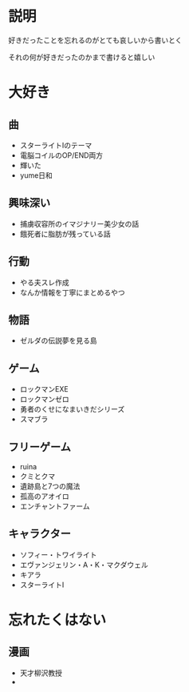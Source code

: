 # 説明

好きだったことを忘れるのがとても哀しいから書いとく

それの何が好きだったのかまで書けると嬉しい

# 大好き

## 曲

- スターライトⅠのテーマ
- 電脳コイルのOP/END両方
- 輝いた
- yume日和

## 興味深い

- 捕虜収容所のイマジナリー美少女の話
- 餓死者に脂肪が残っている話

## 行動

- やる夫スレ作成
- なんか情報を丁寧にまとめるやつ

## 物語

- ゼルダの伝説夢を見る島

## ゲーム

- ロックマンEXE
- ロックマンゼロ
- 勇者のくせになまいきだシリーズ
- スマブラ

## フリーゲーム

- ruina
- クミとクマ
- 遺跡島と7つの魔法
- 孤高のアオイロ
- エンチャントファーム

## キャラクター

- ソフィー・トワイライト
- エヴァンジェリン・A・K・マクダウェル
- キアラ
- スターライトⅠ

# 忘れたくはない

## 漫画

- 天才柳沢教授
- 
